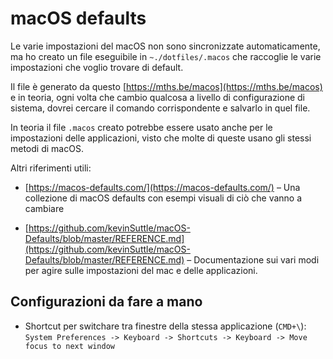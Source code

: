 # macOS defaults

Le varie impostazioni del macOS non sono sincronizzate automaticamente, ma ho creato un file eseguibile in `~./dotfiles/.macos` che raccoglie le varie impostazioni che voglio trovare di default.

Il file è generato da questo [https://mths.be/macos](https://mths.be/macos) e in teoria, ogni volta che cambio qualcosa a livello di configurazione di sistema, dovrei cercare il comando corrispondente e salvarlo in quel file.

In teoria il file `.macos` creato potrebbe essere usato anche per le impostazioni delle applicazioni, visto che molte di queste usano gli stessi metodi di macOS.

Altri riferimenti utili:

- [https://macos-defaults.com/](https://macos-defaults.com/) – Una collezione di macOS defaults con esempi visuali di ciò che vanno a cambiare

- [https://github.com/kevinSuttle/macOS-Defaults/blob/master/REFERENCE.md](https://github.com/kevinSuttle/macOS-Defaults/blob/master/REFERENCE.md) – Documentazione sui vari modi per agire sulle impostazioni del mac e delle applicazioni.

## Configurazioni da fare a mano

- Shortcut per switchare tra finestre della stessa applicazione (`CMD+\`):  
`System Preferences -> Keyboard -> Shortcuts -> Keyboard -> Move focus to next window`